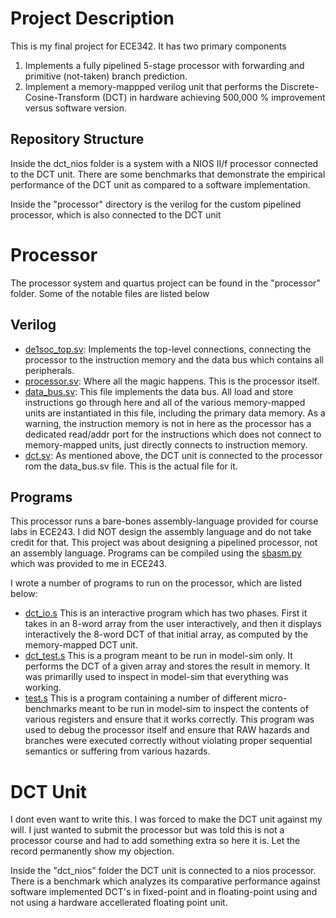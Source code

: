 # Project Description
This is my final project for ECE342. It has two primary components
1. Implements a fully pipelined 5-stage processor with forwarding and primitive (not-taken) branch prediction. 
2. Implement a memory-mappped verilog unit that performs the Discrete-Cosine-Transform (DCT) in hardware achieving 500,000 % improvement versus software version. 

## Repository Structure
Inside the dct_nios folder is a system with a NIOS II/f processor connected to the DCT unit. 
There are some benchmarks that demonstrate the empirical performance of the DCT unit as compared to a software implementation. 

Inside the "processor" directory is the verilog for the custom pipelined processor, which is also connected to the DCT unit

# Processor 
The processor system and quartus project can be found in the "processor" folder. Some of the notable files are listed below
## Verilog
* [de1soc_top.sv](https://github.com/isidorjkaplan/PipelinedProcessor/blob/main/processor/de1soc_top.sv): Implements the top-level connections, connecting the processor to the instruction memory and the data bus which contains all peripherals. 
* [processor.sv](https://github.com/isidorjkaplan/PipelinedProcessor/blob/main/processor/processor.sv): Where all the magic happens. This is the processor itself. 
* [data_bus.sv](https://github.com/isidorjkaplan/PipelinedProcessor/blob/main/processor/data_bus.sv): This file implements the data bus. All load and store instructions go through here and all of the various memory-mapped units are instantiated in this file, including the primary data memory. As a warning, the instruction memory is not in here as the processor has a dedicated read/addr port for the instructions which does not connect to memory-mapped units, just directly connects to instruction memory. 
* [dct.sv](https://github.com/isidorjkaplan/PipelinedProcessor/blob/main/processor/dct.sv): As mentioned above, the DCT unit is connected to the processor rom the data_bus.sv file. This is the actual file for it. 

## Programs
This processor runs a bare-bones assembly-language provided for course labs in ECE243. I did NOT design the assembly language and do not take credit for that. This project was about designing a pipelined processor, not an assembly language. Programs can be compiled using the [sbasm.py](https://github.com/isidorjkaplan/PipelinedProcessor/blob/main/processor/programs/sbasm.py) which was provided to me in ECE243. 

I wrote a number of programs to run on the processor, which are listed below:
* [dct_io.s](https://github.com/isidorjkaplan/PipelinedProcessor/blob/main/processor/programs/dct_io.s) This is an interactive program which has two phases. First it takes in an 8-word array from the user interactively, and then it displays interactively the 8-word DCT of that initial array, as computed by the memory-mapped DCT unit. 
* [dct_test.s](https://github.com/isidorjkaplan/PipelinedProcessor/blob/main/processor/programs/dct_test.s) This is a program meant to be run in model-sim only. It performs the DCT of a given array and stores the result in memory. It was primarilly used to inspect in model-sim that everything was working. 
* [test.s](https://github.com/isidorjkaplan/PipelinedProcessor/blob/main/processor/programs/test.s) This is a program containing a number of different micro-benchmarks meant to be run in model-sim to inspect the contents of various registers and ensure that it works correctly. This program was used to debug the processor itself and ensure that RAW hazards and branches were executed correctly without violating proper sequential semantics or suffering from various hazards. 


# DCT Unit
I dont even want to write this. I was forced to make the DCT unit against my will. I just wanted to submit the processor but was told this is not a processor course and had to add something extra so here it is. Let the record permanently show my objection. 

Inside the "dct_nios" folder the DCT unit is connected to a nios processor. There is a benchmark which analyzes its comparative performance against software implemented DCT's in fixed-point and in floating-point using and not using a hardware accellerated floating point unit. 
